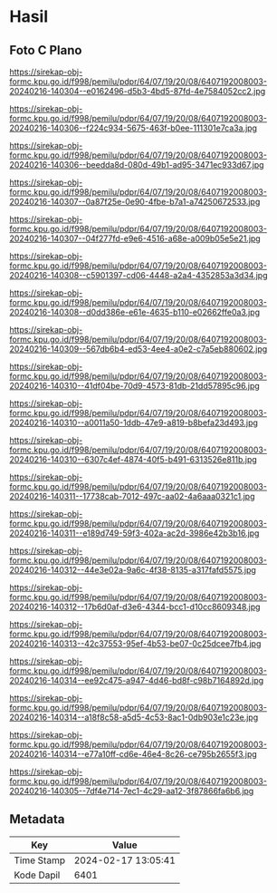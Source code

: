 # Hasil

## Foto C Plano

https://sirekap-obj-formc.kpu.go.id/f998/pemilu/pdpr/64/07/19/20/08/6407192008003-20240216-140304--e0162496-d5b3-4bd5-87fd-4e7584052cc2.jpg

https://sirekap-obj-formc.kpu.go.id/f998/pemilu/pdpr/64/07/19/20/08/6407192008003-20240216-140306--f224c934-5675-463f-b0ee-111301e7ca3a.jpg

https://sirekap-obj-formc.kpu.go.id/f998/pemilu/pdpr/64/07/19/20/08/6407192008003-20240216-140306--beedda8d-080d-49b1-ad95-3471ec933d67.jpg

https://sirekap-obj-formc.kpu.go.id/f998/pemilu/pdpr/64/07/19/20/08/6407192008003-20240216-140307--0a87f25e-0e90-4fbe-b7a1-a74250672533.jpg

https://sirekap-obj-formc.kpu.go.id/f998/pemilu/pdpr/64/07/19/20/08/6407192008003-20240216-140307--04f277fd-e9e6-4516-a68e-a009b05e5e21.jpg

https://sirekap-obj-formc.kpu.go.id/f998/pemilu/pdpr/64/07/19/20/08/6407192008003-20240216-140308--c5901397-cd06-4448-a2a4-4352853a3d34.jpg

https://sirekap-obj-formc.kpu.go.id/f998/pemilu/pdpr/64/07/19/20/08/6407192008003-20240216-140308--d0dd386e-e61e-4635-b110-e02662ffe0a3.jpg

https://sirekap-obj-formc.kpu.go.id/f998/pemilu/pdpr/64/07/19/20/08/6407192008003-20240216-140309--567db6b4-ed53-4ee4-a0e2-c7a5eb880602.jpg

https://sirekap-obj-formc.kpu.go.id/f998/pemilu/pdpr/64/07/19/20/08/6407192008003-20240216-140310--41df04be-70d9-4573-81db-21dd57895c96.jpg

https://sirekap-obj-formc.kpu.go.id/f998/pemilu/pdpr/64/07/19/20/08/6407192008003-20240216-140310--a0011a50-1ddb-47e9-a819-b8befa23d493.jpg

https://sirekap-obj-formc.kpu.go.id/f998/pemilu/pdpr/64/07/19/20/08/6407192008003-20240216-140310--6307c4ef-4874-40f5-b491-6313526e811b.jpg

https://sirekap-obj-formc.kpu.go.id/f998/pemilu/pdpr/64/07/19/20/08/6407192008003-20240216-140311--17738cab-7012-497c-aa02-4a6aaa0321c1.jpg

https://sirekap-obj-formc.kpu.go.id/f998/pemilu/pdpr/64/07/19/20/08/6407192008003-20240216-140311--e189d749-59f3-402a-ac2d-3986e42b3b16.jpg

https://sirekap-obj-formc.kpu.go.id/f998/pemilu/pdpr/64/07/19/20/08/6407192008003-20240216-140312--44e3e02a-9a6c-4f38-8135-a317fafd5575.jpg

https://sirekap-obj-formc.kpu.go.id/f998/pemilu/pdpr/64/07/19/20/08/6407192008003-20240216-140312--17b6d0af-d3e6-4344-bcc1-d10cc8609348.jpg

https://sirekap-obj-formc.kpu.go.id/f998/pemilu/pdpr/64/07/19/20/08/6407192008003-20240216-140313--42c37553-95ef-4b53-be07-0c25dcee7fb4.jpg

https://sirekap-obj-formc.kpu.go.id/f998/pemilu/pdpr/64/07/19/20/08/6407192008003-20240216-140314--ee92c475-a947-4d46-bd8f-c98b7164892d.jpg

https://sirekap-obj-formc.kpu.go.id/f998/pemilu/pdpr/64/07/19/20/08/6407192008003-20240216-140314--a18f8c58-a5d5-4c53-8ac1-0db903e1c23e.jpg

https://sirekap-obj-formc.kpu.go.id/f998/pemilu/pdpr/64/07/19/20/08/6407192008003-20240216-140314--e77a10ff-cd6e-46e4-8c26-ce795b2655f3.jpg

https://sirekap-obj-formc.kpu.go.id/f998/pemilu/pdpr/64/07/19/20/08/6407192008003-20240216-140305--7df4e714-7ec1-4c29-aa12-3f87866fa6b6.jpg


## Metadata

| Key        | Value               |
| ---------- | ------------------- |
| Time Stamp | 2024-02-17 13:05:41 |
| Kode Dapil | 6401                |



